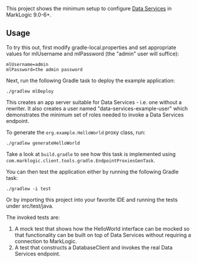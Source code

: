 This project shows the minimum setup to configure [Data Services](https://github.com/marklogic/java-client-api/wiki/Data-Services) in MarkLogic 9.0-6+. 

## Usage

To try this out, first modify gradle-local.properties and set appropriate values for mlUsername and mlPassword (the 
"admin" user will suffice):

    mlUsername=admin
    mlPassword=the admin password

Next, run the following Gradle task to deploy the example application:

```shell
./gradlew mlDeploy
```

This creates an app server suitable for Data Services - i.e. one without a rewriter. It also creates a user named 
"data-services-example-user" which demonstrates the minimum set of roles needed to invoke a Data Services endpoint. 

To generate the `org.example.HelloWorld` proxy class, run:

```shell
./gradlew generateHelloWorld
```

Take a look at `build.gradle` to see how this task is implemented using `com.marklogic.client.tools.gradle.EndpointProxiesGenTask`.

You can then test the application either by running the following Gradle task:

```shell
./gradlew -i test
```

Or by importing this project into your favorite IDE and running the tests under src/test/java. 

The invoked tests are:

1. A mock test that shows how the HelloWorld interface can be mocked so that functionality can be built on top of 
Data Services without requiring a connection to MarkLogic.
1. A test that constructs a DatabaseClient and invokes the real Data Services endpoint.

